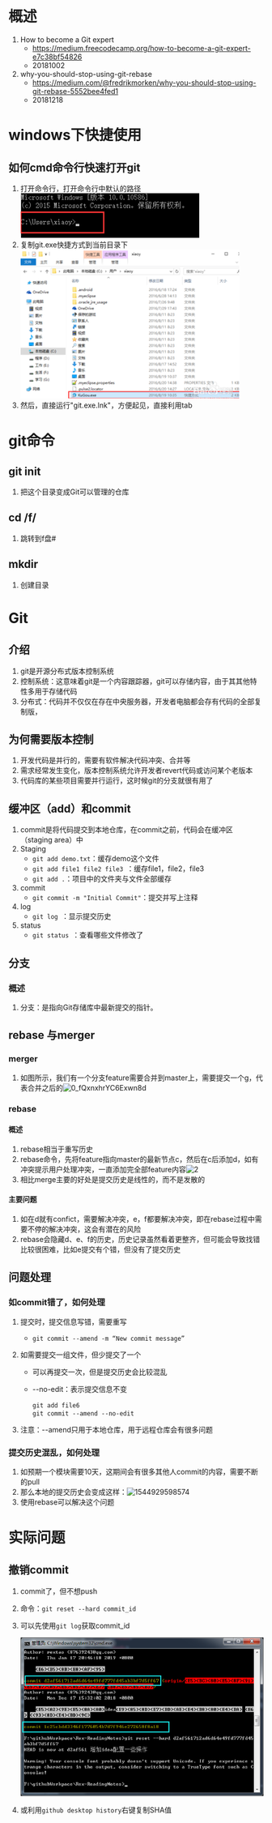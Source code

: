 # 概述

1. How to become a Git expert
   - https://medium.freecodecamp.org/how-to-become-a-git-expert-e7c38bf54826
   - 20181002
2. why-you-should-stop-using-git-rebase
   - https://medium.com/@fredrikmorken/why-you-should-stop-using-git-rebase-5552bee4fed1
   - 20181218

# windows下快捷使用

## 如何cmd命令行快速打开git

1. 打开命令行，打开命令行中默认的路径 ![1538981251438](imgs/1538981251438.png)
2. 复制git.exe快捷方式到当前目录下![1538981297828](imgs/1538981297828.png)
3. 然后，直接运行"git.exe.lnk"，方便起见，直接利用tab





# git命令

## git init

1. 把这个目录变成Git可以管理的仓库 

## cd /f/

1. 跳转到f盘#

## mkdir

1. 创建目录





# Git

## 介绍

1. git是开源分布式版本控制系统 
2. 控制系统：这意味着git是一个内容跟踪器，git可以存储内容，由于其其他特性多用于存储代码
3. 分布式：代码并不仅仅在存在中央服务器，开发者电脑都会存有代码的全部复制版，

## 为何需要版本控制

1. 开发代码是并行的，需要有软件解决代码冲突、合并等
2. 需求经常发生变化，版本控制系统允许开发者revert代码或访问某个老版本
3. 代码库的某些项目需要并行运行，这时候git的分支就很有用了



## 缓冲区（add）和commit

1. commit是将代码提交到本地仓库，在commit之前，代码会在缓冲区（staging area）中
2. Staging
   - `git add demo.txt`：缓存demo这个文件
   - `git add file1 file2 file3 `：缓存file1，file2，file3
   - `git add .`：项目中的文件夹与文件全部缓存
3. commit
   - `git commit -m "Initial Commit"`：提交并写上注释
4. log
   - `git log `：显示提交历史
5. status
   - `git status `：查看哪些文件修改了

## 分支

### 概述

1. 分支：是指向Git存储库中最新提交的指针。 

## rebase 与merger

### merger

1. 如图所示，我们有一个分支feature需要合并到master上，需要提交一个g，代表合并之后的![0_fQxnxhrYC6Exwn8d](../../5.%E5%B7%A5%E5%85%B7%E7%9B%B8%E5%85%B3(ex-git-webpack-eslint)/1-Git/git.assets/0_fQxnxhrYC6Exwn8d.gif)

### rebase

#### 概述

1. rebase相当于重写历史
2. rebase命令，先将feature指向master的最新节点c，然后在c后添加d，如有冲突提示用户处理冲突，一直添加完全部feature内容![2](../../5.%E5%B7%A5%E5%85%B7%E7%9B%B8%E5%85%B3(ex-git-webpack-eslint)/1-Git/git.assets/2.gif)
3. 相比merge主要的好处是提交历史是线性的，而不是发散的

#### 主要问题

1. 如在d就有confict，需要解决冲突，e，f都要解决冲突，即在rebase过程中需要不停的解决冲突，这会有潜在的风险
2. rebase会隐藏d、e、f的历史，历史记录虽然看着更整齐，但可能会导致找错比较很困难，比如e提交有个错，但没有了提交历史

## 问题处理

### 如commit错了，如何处理

1. 提交时，提交信息写错，需要重写

   - `git commit --amend -m “New commit message”`

2. 如需要提交一组文件，但少提交了一个

   - 可以再提交一次，但是提交历史会比较混乱

   - --no-edit：表示提交信息不变

     ```
     git add file6 
     git commit --amend --no-edit
     ```

3. 注意：--amend只用于本地仓库，用于远程仓库会有很多问题

### 提交历史混乱，如何处理

1. 如预期一个模块需要10天，这期间会有很多其他人commit的内容，需要不断的pull
2. 那么本地的提交历史会变成这样：![1544929598574](../../5.%E5%B7%A5%E5%85%B7%E7%9B%B8%E5%85%B3(ex-git-webpack-eslint)/1-Git/git.assets/1544929598574.png)
3. 使用rebase可以解决这个问题

# 实际问题

## 撤销commit

1. commit了，但不想push

2. 命令：`git reset --hard commit_id  `

3. 可以先使用`git log`获取commit_id

   ![1547730457871](README.assets/1547730457871.png)

4. 或利用`github desktop history`右键复制SHA值